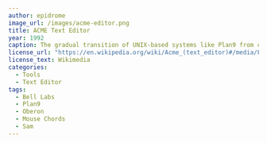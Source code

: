 ```yaml
---
author: epidrome
image_url: /images/acme-editor.png
title: ACME Text Editor
year: 1992
caption: The gradual transition of UNIX-based systems like Plan9 from command line interfaces towards a graphical interface also created the need for a corresponding interface with the text editor, which remains a fundamental tool of the system. ACME is inspired by the Oberon system and combines a graphical interface mainly based on text and commands activated with mouse chords on the text.
license_url: "https://en.wikipedia.org/wiki/Acme_(text_editor)#/media/File:Acme.png"
license_text: Wikimedia
categories:
  - Tools
  - Text Editor
tags:
  - Bell Labs
  - Plan9
  - Oberon
  - Mouse Chords
  - Sam
---
```

